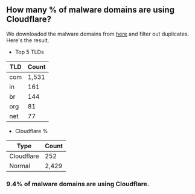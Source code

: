 ## How many % of malware domains are using Cloudflare?


We downloaded the malware domains from [here](https://urlhaus.abuse.ch) and filter out duplicates.
Here's the result.


[//]: # (start replacement)


- Top 5 TLDs

| TLD | Count |
| --- | --- |
| com | 1,531 |
| in | 161 |
| br | 144 |
| org | 81 |
| net | 77 |


- Cloudflare %

| Type | Count |
| --- | --- |
| Cloudflare | 252 |
| Normal | 2,429 |


### 9.4% of malware domains are using Cloudflare.